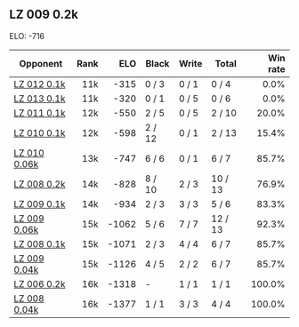## LZ 009 0.2k ##

ELO: -716

Opponent | Rank | ELO | Black | Write | Total | Win rate
---------|-----:|----:|-------|-------|-------|-------:
[LZ 012 0.1k](LZ%20012%200.1k.md) | 11k | -315 | 0 / 3 | 0 / 1 | 0 / 4 | 0.0%
[LZ 013 0.1k](LZ%20013%200.1k.md) | 11k | -320 | 0 / 1 | 0 / 5 | 0 / 6 | 0.0%
[LZ 011 0.1k](LZ%20011%200.1k.md) | 12k | -550 | 2 / 5 | 0 / 5 | 2 / 10 | 20.0%
[LZ 010 0.1k](LZ%20010%200.1k.md) | 12k | -598 | 2 / 12 | 0 / 1 | 2 / 13 | 15.4%
[LZ 010 0.06k](LZ%20010%200.06k.md) | 13k | -747 | 6 / 6 | 0 / 1 | 6 / 7 | 85.7%
[LZ 008 0.2k](LZ%20008%200.2k.md) | 14k | -828 | 8 / 10 | 2 / 3 | 10 / 13 | 76.9%
[LZ 009 0.1k](LZ%20009%200.1k.md) | 14k | -934 | 2 / 3 | 3 / 3 | 5 / 6 | 83.3%
[LZ 009 0.06k](LZ%20009%200.06k.md) | 15k | -1062 | 5 / 6 | 7 / 7 | 12 / 13 | 92.3%
[LZ 008 0.1k](LZ%20008%200.1k.md) | 15k | -1071 | 2 / 3 | 4 / 4 | 6 / 7 | 85.7%
[LZ 009 0.04k](LZ%20009%200.04k.md) | 15k | -1126 | 4 / 5 | 2 / 2 | 6 / 7 | 85.7%
[LZ 006 0.2k](LZ%20006%200.2k.md) | 16k | -1318 | - | 1 / 1 | 1 / 1 | 100.0%
[LZ 008 0.04k](LZ%20008%200.04k.md) | 16k | -1377 | 1 / 1 | 3 / 3 | 4 / 4 | 100.0%
